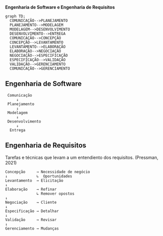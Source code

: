 **Engenharia de Software e Engenharia de Requisitos**
  ```mermaid
  graph TD;
    COMUNICAÇÃO-->PLANEJAMENTO
    PLANEJAMENTO-->MODELAGEM
    MODELAGEM-->DESENVOLVIMENTO
    DESENVOLVIMENTO-->ENTREGA
    COMUNICAÇÃO-->CONCEPÇÃO
    CONCEPÇÃO-->LEVANTAMENTO
    LEVANTAMENTO-->ELABORAÇÃO
    ELABORAÇÃO-->NEGOCIAÇÃO
    NEGOCIAÇÃO-->ESPECIFICAÇÃO
    ESPECIFICAÇÃO-->VALIDAÇÃO
    VALIDAÇÃO-->GERENCIAMENTO
    COMUNICAÇÃO-->GERENCIAMENTO
  ```
## Engenharia de Software
     Comunicação
         ↓
     Planejamento
         ↓
     Modelagem
         ↓
     Desenvolvimento
         ↓
      Entrega

## Engenharia de Requisitos
  Tarefas e técnicas que levam a um entendiento dos requisitos. (Pressman, 2021)
    
    Concepção     → Necessidade de negócio
    ↓             ↳  Oportunidades
    Levantamento  → Elicitação
    ↓
    Elaboração    → Refinar
                  ↳ Remover opostos
    ↓
    Negociação    → Cliente
    ↓
    Especificação → Detalhar
    ↓
    Validação     → Revisar
    ↓
    Gerenciamento → Mudanças

